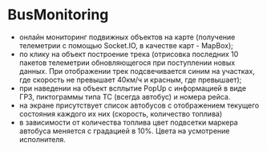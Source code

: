 # BusMonitoring
- онлайн мониторинг подвижных объектов на карте (получение телеметрии с помощью Socket.IO, в качестве карт - MapBox);
- по клику на объект построение трека (отрисовка последних 10 пакетов телеметрии обновляющегося при поступлении новых данных. При отображении трек подсвечивается синим на участках, где скорость не превышает 40км/ч и красным, где превышает);
- при наведении на объект всплытие PopUp с информацией в виде ГРЗ, пиктограммы типа ТС (всегда автобус) и номера рейса.
- на экране присутствует список автобусов с отображением текущего состояния каждого их них (скорость, количество топлива)
- в зависимости от количества топлива цвет подвсетки маркера автобуса меняется с градацией в 10%. Цвета на усмотрение исполнителя.
